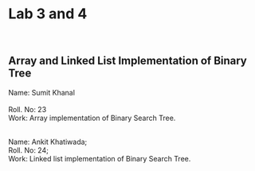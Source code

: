 # Lab 3 and 4
<br>

## Array and Linked List Implementation of Binary Tree
Name: Sumit Khanal <br>                                       
Roll. No: 23 <br>
Work: Array implementation of Binary Search Tree. <br>
<br>

Name: Ankit Khatiwada;<br>
Roll. No: 24;<br>
Work: Linked list implementation of Binary Search Tree.<br>
